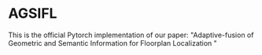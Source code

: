 # AGSIFL
This is the official Pytorch implementation of our paper: "Adaptive-fusion of Geometric and Semantic Information for Floorplan Localization "
